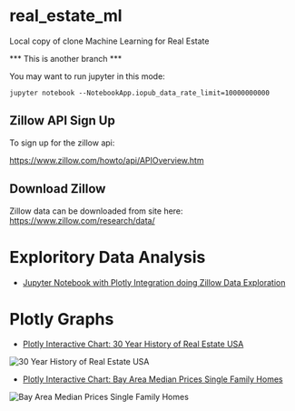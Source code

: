 # real_estate_ml
Local copy of clone
Machine Learning for Real Estate


*** This is another branch ***

You may want to run jupyter in this mode:
```
jupyter notebook --NotebookApp.iopub_data_rate_limit=10000000000
```


## Zillow API Sign Up

To sign up for the zillow api:

https://www.zillow.com/howto/api/APIOverview.htm

## Download Zillow

Zillow data can be downloaded from site here:
https://www.zillow.com/research/data/

# Exploritory Data Analysis

* [Jupyter Notebook with Plotly Integration doing Zillow Data Exploration](https://github.com/noahgift/real_estate_ml/blob/master/notebooks/explore_zillow_data_sets.ipynb)

# Plotly Graphs

* [Plotly Interactive Chart:  30 Year History of Real Estate USA](https://plot.ly/~ngift/9/)

![30 Year History of Real Estate USA](https://user-images.githubusercontent.com/58792/33234951-e89a4d86-d1e3-11e7-94bc-6ca8ce336104.png)

* [Plotly Interactive Chart:  Bay Area Median Prices Single Family Homes](https://plot.ly/~ngift/7/)

![Bay Area Median Prices Single Family Homes](https://user-images.githubusercontent.com/58792/33234931-90cfd350-d1e3-11e7-94d4-61e6e7ed11d0.png)
